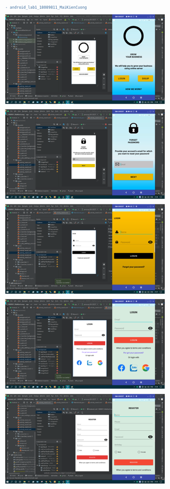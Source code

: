 ```diff
- android_lab1_18089811_MaiKienCuong
```

![alt text](https://github.com/MaiKienCuong/android_lab1_18089811_MaiKienCuong/blob/main/HINH_ANH_KET_QUA/resolve_activity1.png?raw=true)

![alt text](https://github.com/MaiKienCuong/android_lab1_18089811_MaiKienCuong/blob/main/HINH_ANH_KET_QUA/resolve_activity2.png?raw=true)

![alt text](https://github.com/MaiKienCuong/android_lab1_18089811_MaiKienCuong/blob/main/HINH_ANH_KET_QUA/resolve_activity3.png?raw=true)

![alt text](https://github.com/MaiKienCuong/android_lab1_18089811_MaiKienCuong/blob/main/HINH_ANH_KET_QUA/resolve_activity4.png?raw=true)

![alt text](https://github.com/MaiKienCuong/android_lab1_18089811_MaiKienCuong/blob/main/HINH_ANH_KET_QUA/resolve_activity5.png?raw=true)
